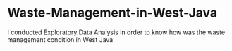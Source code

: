 # Waste-Management-in-West-Java
I conducted Exploratory Data Analysis in order to know how was the waste management condition in West Java
